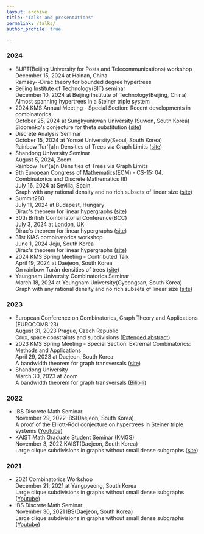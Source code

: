 ```yaml
---
layout: archive
title: "Talks and presentations"
permalink: /talks/
author_profile: true

---
```


### 2024
* BUPT(Beijing University for Posts and Telecommunications) workshop   
December 15, 2024 at Hainan, China   
Ramsey--Dirac theory for bounded degree hypertrees
* Beijing Institute of Technology(BIT) seminar   
	December 10, 2024 at Beijing Institute of Technology(Beijing, China)   
  Almost spanning hypertrees in a Steiner triple system
* 2024 KMS Annual Meeting - Special Section: Recent developments in combinatorics   
	October 25, 2024 at Sungkyunkwan University (Suwon, South Korea)   
  Sidorenko's conjecture for theta substitution ([site](https://www.kms.or.kr/conference/meet/program/abst_view.html?period=88&session_detail=535&num=9323))
* Discrete Analysis Seminar   
	October 15, 2024 at Yonsei University(Seoul, South Korea)   
  Rainbow Tur\'{a}n Densities of Trees via Graph Limits ([site](https://sites.google.com/yonsei.ac.kr/discrete-analysis-seminar))
* Shandong University Seminar   
	August 5, 2024, Zoom   
  Rainbow Tur\'{a}n Densities of Trees via Graph Limits
* 9th European Congress of Mathematics(ECM) - CS-15: 04. Combinatorics and Discrete Mathematics (II)   
July 16, 2024 at Sevilla, Spain   
Graph with any rational density and no rich subsets of linear size ([site](https://intranet.pacifico-meetings.com/SpeakApp/faces/listadoSesiones.xhtml?id=529))
* Summit280   
July 11, 2024 at Budapest, Hungary   
Dirac's theorem for linear hypergraphs ([site](https://conferences.renyi.hu/summit280/timetable))
* 30th British Combinatorial Conference(BCC)   
July 3, 2024 at London, UK    
Dirac's theorem for linear hypergraphs ([site](https://www.qmul.ac.uk/maths/news-and-events/30th-british-combinatorial-conference/))
* 31st KIAS combinatorics workshop   
June 1, 2024 Jeju, South Korea   
Dirac's theorem for linear hypergraphs ([site](https://events.kias.re.kr/h/combinatorics/?pageNo=5503))
* 2024 KMS Spring Meeting - Contributed Talk   
April 19, 2024 at Daejeon, South Korea   
On rainbow Turán densities of trees ([site](https://www.kms.or.kr/conference/2024_spring/program/abst_view.html?period=87&session_detail=259&num=9052))   
* Yeungnam University Combinatorics Seminar   
March 18, 2024 at Yeungnam University(Gyeongsan, South Korea)   
Graph with any rational density and no rich subsets of linear size ([site](https://sites.google.com/view/combinatorics-seminar))   


### 2023

* European Conference on Combinatorics, Graph Theory and Applications (EUROCOMB'23)   
August 31, 2023 Prague, Czech Republic   
Crux, space constraints and subdivisions ([Extended abstract](https://journals.muni.cz/eurocomb/article/view/35618))
* 2023 KMS Spring Meeting - Special Section: Extremal Combinatorics: Methods and Applications   
April 29, 2023 at Daejeon, South Korea   
A bandwidth theorem for graph transversals ([site](https://www.kms.or.kr/conference/2023_spring/program/abst_view.html?period=84&session_detail=92&num=8680))
* Shandong University   
March 30, 2023 at Zoom   
A bandwidth theorem for graph transversals ([Bilibili](https://www.bilibili.com/video/BV1yT411s7yU/?share_source=copy_web&vd_source=f81f98d96f6ab9d00a18384510423e6e)) 

### 2022

* IBS Discrete Math Seminar   
November 29, 2022 IBS(Daejeon, South Korea)   
A proof of the Elliott-Rödl conjecture on hypertrees in Steiner triple systems ([Youtube](https://www.youtube.com/watch?v=vl1CfLB7nYc))
* KAIST Math Graduate Student Seminar (KMGS)  
November 3, 2022 KAIST(Daejeon, South Korea)   
Large clique subdivisions in graphs without small dense subgraphs ([site](https://mathsci.kaist.ac.kr/gradseminar/notice/2022-11-03/))

### 2021

* 2021 Combinatorics Workshop  
December 21, 2021 at Yangpyeong, South Korea   
Large clique subdivisions in graphs without small dense subgraphs ([Youtube](https://www.youtube.com/watch?v=_cB7SafmZiY&t=9386s))
* IBS Discrete Math Seminar  
November 30, 2021 IBS(Daejeon, South Korea)   
Large clique subdivisions in graphs without small dense subgraphs ([Youtube](https://www.youtube.com/watch?v=oOi_1xh4T9c))


